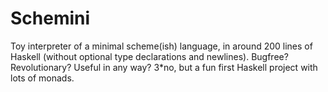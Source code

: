 # Schemini
Toy interpreter of a minimal scheme(ish) language, in around 200 lines of Haskell (without optional type declarations and newlines). Bugfree? Revolutionary? Useful in any way? 3*no, but a fun first Haskell project with lots of monads.